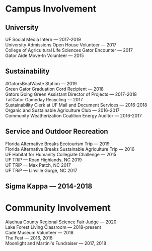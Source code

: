 # Campus Involvement
## University 
UF Social Media Intern — 2017-2019  
University Admissions Open House Volunteer — 2017  
College of Agricultural Life Sciences Gator Encounter — 2017   
Gator Aide Move-In Volunteer — 2015 

## Sustainability
#GatorsBeatWaste Station — 2019  
Green Gator Graduation Cord Recipient — 2018  
Gators Going Green Assistant Director of Projects — 2017-2018  
TailGator Gameday Recycling — 2017  
Sustainability Clerk at UF Mail and Document Services — 2016-2018  
Organic and Sustainable Agriculture Club — 2016-2017  
Community Weatherization Coalition Energy Auditor — 2016-2017

## Service and Outdoor Recreation
Florida Alternative Breaks Ecotourism Trip — 2019  
Florida Alternative Breaks Sustainable Agriculture Trip — 2016  
UF Habitat for Humanity Collegiate Challenge — 2015  
UF TRiP — Roan Highlands, NC 2019  
UF TRiP — Max Patch, NC 2017  
UF TRiP — Linville Gorge, NC 2017  

## Sigma Kappa — 2014-2018

# Community Involvement
Alachua County Regional Science Fair Judge — 2020  
Lake Forest Living Classroom — 2018-present  
Cade Museum Volunteer — 2018  
The Fest — 2016, 2018  
Moonlight and Martini's Fundraiser — 2017, 2018  


